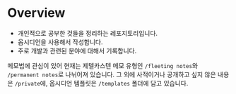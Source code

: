 # Overview
- 개인적으로 공부한 것들을 정리하는 레포지토리입니다. 
- 옵시디언을 사용해서 작성합니다.
- 주로 개발과 관련된 분야에 대해서 기록합니다.

메모법에 관심이 있어 현재는 제텔카스텐 메모 유형인 `/fleeting notes`와 `/permanent notes`로 나뉘어져 있습니다. 
그 외에 사적이거나 공개하고 싶지 않은 내용은 `/private`에, 옵시디언 템플릿은 `/templates` 폴더에 담고 있습니다.